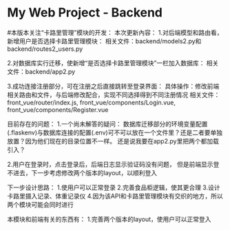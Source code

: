 # My Web Project - Backend

#本版本关注“卡路里管理”模块的开发：
本次更新內容：
1.对后端模型和路由看，新增用户是否选择卡路里管理模块：
    相关文件：backend/models2.py和backend/routes2_users.py

2.对数据库实行迁移，使新增“是否选择卡路里管理模块”一栏加入数据库：
    相关文件：backend/app2.py

3.成功连接注册部分，可在注册之后直接跳转至登录界面：
    具体操作：修改前端相关路由和文件，与后端修改配合，实现不同选择得到不同注册情况
    相关文件：front_vue/router/index.js, front_vue/components/Login.vue, front_vue/components/Register.vue

目前存在的问题：
1.一个尚未解答的疑问：
    数据库迁移部分的环境变量配置(.flaskenv)与数据库连接的配置(.env)可不可以放在一个文件里？还是二者要单独放置？因为他们现在的目录位置不一样。
    还是说我要在app2.py里把两个都加载引入？

2.用户在登录时，点击登录后，后端日志显示验证码没有问题， 但是前端显示登不进去，下一步考虑修改两个版本的layout，以顺利登入

下一步设计思路：
1.使用户可以正常登录
2.完善食品柜逻辑，使其更合理
3.设计卡路里摄入记录、体重记录仪
4.因为该API和卡路里管理模块有交织的地方，所以两个模块可能会同时进行


本模块和前端有关的东西有：
1.完善两个版本的layout，使用户可以正常登入